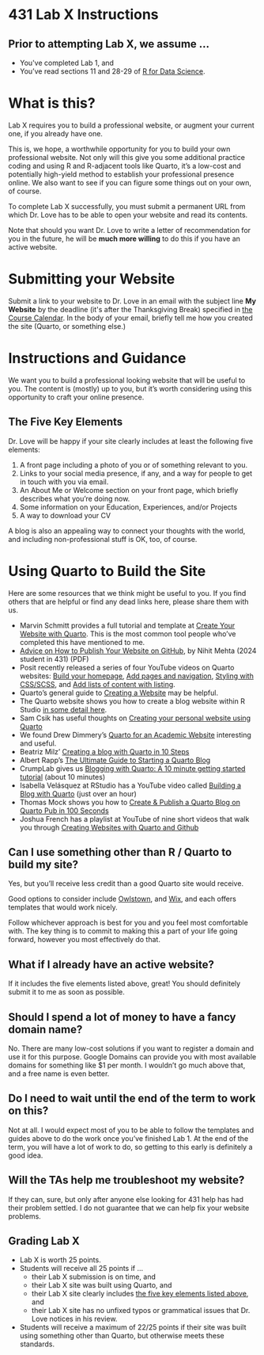 # 431 Lab X Instructions

## Prior to attempting Lab X, we assume …

- You've completed Lab 1, and
- You’ve read sections 11 and 28-29 of [R for Data Science](https://r4ds.hadley.nz/).

# What is this?

Lab X requires you to build a professional website, or augment your current one, if you already have one.

This is, we hope, a worthwhile opportunity for you to build your own professional website. Not only will this give you some additional practice coding and using R and R-adjacent tools like Quarto, it’s a low-cost and potentially high-yield method to establish your professional presence online. We also want to see if you can figure some things out on your own, of course.

To complete Lab X successfully, you must submit a permanent URL from which Dr. Love has to be able to open your website and read its contents.

Note that should you want Dr. Love to write a letter of recommendation for you in the future, he will be **much more willing** to do this if
you have an active website.

# Submitting your Website

Submit a link to your website to Dr. Love in an email with the subject line **My Website** by the deadline (it's after the Thanksgiving Break) specified in [the Course Calendar](https://thomaselove.github.io/431-2025/calendar.html). In the body of your email, briefly tell me how you created the site (Quarto, or something else.)

# Instructions and Guidance

We want you to build a professional looking website that will be useful to you. The content is (mostly) up to you, but it’s worth considering using this opportunity to craft your online presence.

## The Five Key Elements

Dr. Love will be happy if your site clearly includes at least the following five elements:

1.  A front page including a photo of you or of something relevant to you.
2.  Links to your social media presence, if any, and a way for people to get in touch with you via email.
3.  An About Me or Welcome section on your front page, which briefly describes what you’re doing now.
4.  Some information on your Education, Experiences, and/or Projects
5.  A way to download your CV

A blog is also an appealing way to connect your thoughts with the world, and including non-professional stuff is OK, too, of course.

# Using Quarto to Build the Site

Here are some resources that we think might be useful to you. If you find others that are helpful or find any dead links here, please share them with us.

- Marvin Schmitt provides a full tutorial and template at [Create Your Website with Quarto](https://marvin-schmitt.com/blog/website-tutorial-quarto/). This is the most common tool people who’ve completed this have mentioned to me.
- [Advice on How to Publish Your Website on GitHub](labX_publishing_advice_for_github.pdf), by Nihit Mehta (2024 student in 431) (PDF)
- Posit recently released a series of four YouTube videos on Quarto websites: [Build your homepage](https://www.youtube.com/watch?v=l7r24gTEkEY), [Add pages and navigation](https://www.youtube.com/watch?v=k65E-8PXZmA), [Styling with CSS/SCSS](https://www.youtube.com/watch?v=pAN2Hiq0XGs), and [Add lists of content with listing](https://www.youtube.com/watch?v=bv_Cw-3HI1Y&list=PL9HYL-VRX0oTCvag75m8yDjFoJvE-gMxp&index=4).
- Quarto’s general guide to [Creating a Website](https://quarto.org/docs/websites/) may be helpful.
- The Quarto website shows you how to create a blog website within R Studio [in some detail here](https://quarto.org/docs/websites/website-blog.html).
- Sam Csik has useful thoughts on [Creating your personal website using Quarto](https://ucsb-meds.github.io/creating-quarto-websites/)
- We found Drew Dimmery’s [Quarto for an Academic Website](https://ddimmery.com/posts/quarto-website/) interesting and
  useful.
- Beatriz Milz’ [Creating a blog with Quarto in 10 Steps](https://beamilz.com/posts/2022-06-05-creating-a-blog-with-quarto/en/)
- Albert Rapp’s [The Ultimate Guide to Starting a Quarto Blog](https://albert-rapp.de/posts/13_quarto_blog_writing_guide/13_quarto_blog_writing_guide.html)
- CrumpLab gives us [Blogging with Quarto: A 10 minute getting started tutorial](https://www.youtube.com/watch?v=YoKjBcuUP0s) (about 10
  minutes)
- Isabella Velásquez at RStudio has a YouTube video called [Building a Blog with Quarto](https://www.youtube.com/watch?v=CVcvXfRyfE0) (just
  over an hour)
- Thomas Mock shows you how to [Create & Publish a Quarto Blog on Quarto Pub in 100 Seconds](https://www.youtube.com/watch?v=t8qtcDyCRFA)
- Joshua French has a playlist at YouTube of nine short videos that walk
  you through [Creating Websites with Quarto and Github](https://www.youtube.com/playlist?list=PLkrJrLs7xfbXcEKhTCKRSr2VXH4yiBeXo)

## Can I use something other than R / Quarto to build my site?

Yes, but you’ll receive less credit than a good Quarto site would receive.

Good options to consider include [Owlstown](https://www.owlstown.com/), and [Wix](https://www.wix.com/), and each offers templates that would
work nicely.

Follow whichever approach is best for you and you feel most comfortable with. The key thing is to commit to making this a part of your life
going forward, however you most effectively do that. 

## What if I already have an active website?

If it includes the five elements listed above, great! You should definitely submit it to me as soon as possible.

## Should I spend a lot of money to have a fancy domain name?

No. There are many low-cost solutions if you want to register a domain and use it for this purpose. Google Domains can provide you with most
available domains for something like \$1 per month. I wouldn’t go much above that, and a free name is even better.

## Do I need to wait until the end of the term to work on this?

Not at all. I would expect most of you to be able to follow the templates and guides above to do the work once you’ve finished Lab 1. At
the end of the term, you will have a lot of work to do, so getting to this early is definitely a good idea.

## Will the TAs help me troubleshoot my website?

If they can, sure, but only after anyone else looking for 431 help has had their problem settled. I do not guarantee that we can help fix your
website problems.

## Grading Lab X

- Lab X is worth 25 points.
- Students will receive all 25 points if ...
    - their Lab X submission is on time, and
    - their Lab X site was built using Quarto, and
    - their Lab X site clearly includes [the five key elements listed above](#the-five-key-elements), and
    - their Lab X site has no unfixed typos or grammatical issues that Dr. Love notices in his review.
- Students will receive a maximum of 22/25 points if their site was built using something other than Quarto, but otherwise meets these standards.

